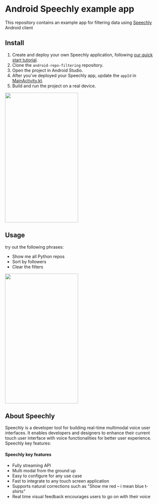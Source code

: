 # Android Speechly example app

This repository contains an example app for filtering data using [Speechly](https://www.speechly.com/?utm_source=github&utm_medium=android-example&utm_campaign=text) Android client

## Install
1. Create and deploy your own Speechly application, following [our quick start tutorial](https://docs.speechly.com/quick-start/).
2. Clone the `android-repo-filtering` repository.
3. Open the project in Android Studio.
4. After you've deployed your Speechly app, update the `appId` in [MainActivity.kt](app/src/main/kotlin/com/speechly/example/MainActivity.kt).
5. Build and run the project on a real device.

<img src="https://raw.githubusercontent.com/speechly/android-repo-filtering/master/assets/screenshot01.png" width="240" height="426" />

## Usage
try out the following phrases:

- Show me all Python repos
- Sort by followers
- Clear the filters
<img src="https://raw.githubusercontent.com/speechly/android-repo-filtering/master/assets/screenshot02.png" width="240" height="426" />

## About Speechly

Speechly is a developer tool for building real-time multimodal voice user interfaces. It enables developers and designers to enhance their current touch user interface with voice functionalities for better user experience. Speechly key features:

#### Speechly key features

- Fully streaming API
- Multi modal from the ground up
- Easy to configure for any use case
- Fast to integrate to any touch screen application
- Supports natural corrections such as "Show me red – i mean blue t-shirts"
- Real time visual feedback encourages users to go on with their voice